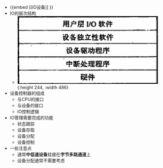 - {{embed [[IO设备]] }}
- IO的层次结构
	- ![image.png](../assets/image_1630652263194_0.png){:height 244, :width 486}
- 设备控制器的组成
	- 与CPU的接口
	- 与设备的接口
	- IO控制逻辑
- IO管理需要完成的功能
	- 状态跟踪
	- 设备存取
	- 设备分配
	- 设备控制
- 一些注意点
	- 通常**中低速设备**挂接在**字节多路通道**上
	- 设备分配通常不需要考虑